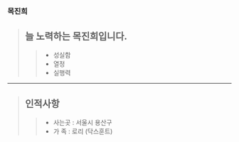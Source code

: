 ### 목진희
> ## 늘 노력하는 목진희입니다.
> > * 성실함
> > * 열정
> > * 실행력

----------------------------------
> ## 인적사항
> > * 사는곳 : 서울시 용산구
> > * 가  족 : 로리 (닥스훈트)
